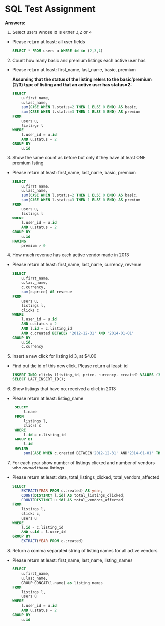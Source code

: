 # SQL Test Assignment


**Answers:**


1. Select users whose id is either 3,2 or 4
- Please return at least: all user fields

    ``` SQL
    SELECT * FROM users u WHERE id in (2,3,4)

2. Count how many basic and premium listings each active user has
- Please return at least: first_name, last_name, basic, premium

    **Assuming that the status of the listing refers to the basic/premium (2/3) type of listing and that an active user has status=2:**

    ``` SQL
    SELECT  
	    u.first_name,  
	    u.last_name,
	    sum(CASE WHEN l.status=2 THEN 1 ELSE 0 END) AS basic,
	    sum(CASE WHEN l.status=3 THEN 1 ELSE 0 END) AS premium
    FROM
	    users u,
	    listings l
    WHERE
	    l.user_id = u.id
	    AND u.status = 2
    GROUP BY
	    u.id
    ```  

3. Show the same count as before but only if they have at least ONE premium listing
- Please return at least: first_name, last_name, basic, premium

    ``` SQL
    SELECT  
	    u.first_name,  
	    u.last_name,
	    sum(CASE WHEN l.status=2 THEN 1 ELSE 0 END) AS basic,
	    sum(CASE WHEN l.status=3 THEN 1 ELSE 0 END) AS premium
    FROM
	    users u,
	    listings l
    WHERE
	    l.user_id = u.id
	    AND u.status = 2
    GROUP BY
	    u.id
    HAVING
	    premium > 0
    ```  

4. How much revenue has each active vendor made in 2013
- Please return at least: first_name, last_name, currency, revenue

    ``` SQL
    SELECT
        u.first_name,
        u.last_name,
        c.currency,
        sum(c.price) AS revenue
    FROM
        users u,
        listings l,
        clicks c
    WHERE
        l.user_id = u.id
        AND u.status = 2
        AND l.id = c.listing_id
        AND c.created BETWEEN '2012-12-31' AND '2014-01-01'
    GROUP BY
        u.id,
	    c.currency
    ```

5. Insert a new click for listing id 3, at $4.00
- Find out the id of this new click. Please return at least: id

    ``` SQL
    INSERT INTO clicks (listing_id, price, currency, created) VALUES (3, 5, 'USD', NOW());
    SELECT LAST_INSERT_ID();
    ```

6. Show listings that have not received a click in 2013
- Please return at least: listing_name

   ``` SQL
    SELECT
        l.name
    FROM
        listings l,
        clicks c
    WHERE
        l.id = c.listing_id
    GROUP BY
        l.id
    HAVING
        sum(CASE WHEN c.created BETWEEN'2012-12-31' AND'2014-01-01' THEN 1 ELSE 0 END) = 0
    ```

7. For each year show number of listings clicked and number of vendors who owned these listings
- Please return at least: date, total_listings_clicked, total_vendors_affected

    ``` SQL
    SELECT
        EXTRACT(YEAR FROM c.created) AS year,
        COUNT(DISTINCT l.id) AS total_listings_clicked,
        COUNT(DISTINCT u.id) AS total_vendors_affected
    FROM
        listings l,
        clicks c,
        users u
    WHERE
        l.id = c.listing_id
        AND u.id = l.user_id
    GROUP BY
	    EXTRACT(YEAR FROM c.created)
    ```

8. Return a comma separated string of listing names for all active vendors
- Please return at least: first_name, last_name, listing_names

    ``` SQL
    SELECT
        u.first_name,
        u.last_name,
        GROUP_CONCAT(l.name) as listing_names 
    FROM
        listings l,
        users u
    WHERE
        l.user_id = u.id
        AND u.status = 2
    GROUP BY
        u.id
    ```